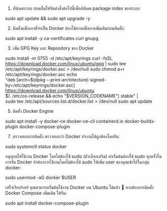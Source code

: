 1. อัปเดตระบบ
ก่อนอื่นให้รันคำสั่งต่อไปนี้เพื่ออัปเดต package index ของระบบ:

sudo apt update &&
sudo apt upgrade -y

2. ติดตั้งแพ็กเกจที่จำเป็น
Docker ต้องใช้บางแพ็กเกจเพิ่มเติมก่อนติดตั้ง:

sudo apt install -y ca-certificates curl gnupg


3. เพิ่ม GPG Key และ Repository ของ Docker


sudo install -m 0755 -d /etc/apt/keyrings
curl -fsSL https://download.docker.com/linux/ubuntu/gpg | sudo tee /etc/apt/keyrings/docker.asc > /dev/null
sudo chmod a+r /etc/apt/keyrings/docker.asc
echo \
  "deb [arch=$(dpkg --print-architecture) signed-by=/etc/apt/keyrings/docker.asc] https://download.docker.com/linux/ubuntu \
  $(. /etc/os-release && echo "$VERSION_CODENAME") stable" | \
  sudo tee /etc/apt/sources.list.d/docker.list > /dev/null
sudo apt update


5. ติดตั้ง Docker Engine

sudo apt install -y docker-ce docker-ce-cli containerd.io docker-buildx-plugin docker-compose-plugin

7. ตรวจสอบการติดตั้ง
ตรวจสอบว่า Docker ทำงานได้ถูกต้องโดยรัน:

sudo systemctl status docker

 อนุญาตให้ใช้งาน Docker โดยไม่ต้องใช้ sudo (ตัวเลือกเสริม)
ค่าเริ่มต้นต้องใช้ sudo ทุกครั้งในการรัน Docker ถ้าต้องการใช้งานโดยไม่ต้องใช้ sudo ให้เพิ่ม user ของคุณเข้าไปในกลุ่ม docker:

sudo usermod -aG docker $USER


เสร็จเรียบร้อย!
คุณสามารถเริ่มต้นใช้งาน Docker บน Ubuntu ได้แล้ว 🎉
หากต้องการติดตั้ง Docker Compose เพิ่มเติม ให้รัน:

sudo apt install docker-compose-plugin




